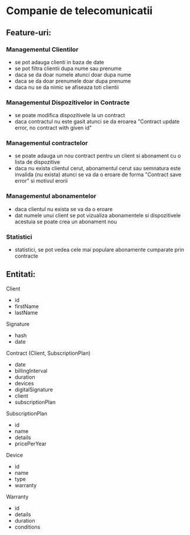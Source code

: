 # Companie de telecomunicatii

## Feature-uri:

### Managementul Clientilor

- se pot adauga clienti in baza de date
- se pot filtra clientii dupa nume sau prenume
- daca se da doar numele atunci doar dupa nume
- daca se da doar prenumele doar dupa prenume
- daca nu se da nimic se afiseaza toti clientii

### Managementul Dispozitivelor in Contracte

- se poate modifica dispozitivele la un contract
- daca contractul nu este gasit atunci se da eroarea "Contract update error, no contract with given id"

### Managementul contractelor

- se poate adauga un nou contract pentru un client si abonament cu o lista de dispozitive
- daca nu exista clientul cerut, abonamentul cerut sau semnatura este invalida (nu exista) atunci se va da o eroare de forma "Contract save error" si motivul erorii

### Managementul abonamentelor

- daca clientul nu exista se va da o eroare
- dat numele unui client se pot vizualiza abonamentele si dispozitivele acestuia se poate crea un abonament nou

### Statistici

- statistici, se pot vedea cele mai populare abonamente cumparate prin contracte

## Entitati:

Client

- id
- firstName
- lastName

Signature

- hash
- date

Contract (Client, SubscriptionPlan)

- date
- billingInterval
- duration
- devices
- digitalSignature
- client
- subscriptionPlan

SubscriptionPlan

- id
- name
- details
- pricePerYear

Device

- id
- name
- type
- warranty

Warranty

- id
- details
- duration
- conditions

